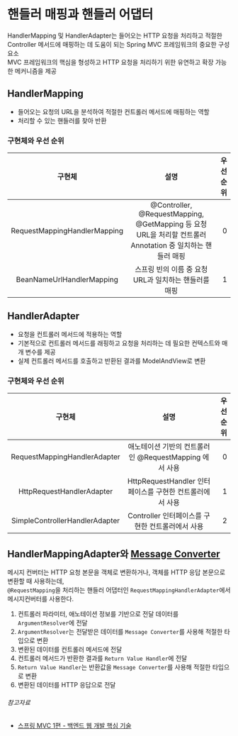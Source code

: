 # 핸들러 매핑과 핸들러 어댑터

HandlerMapping 및 HandlerAdapter는 들어오는 HTTP 요청을 처리하고 적절한 Controller 메서드에 매핑하는 데 도움이 되는 Spring MVC 프레임워크의 중요한 구성 요소  
MVC 프레임워크의 핵심을 형성하고 HTTP 요청을 처리하기 위한 유연하고 확장 가능한 메커니즘을 제공

## HandlerMapping

- 들어오는 요청의 URL을 분석하여 적절한 컨트롤러 메서드에 매핑하는 역할
- 처리할 수 있는 핸들러를 찾아 반환

### 구현체와 우선 순위

|             구현체              |                                          설명                                           | 우선 순위 |
|:----------------------------:|:-------------------------------------------------------------------------------------:|------:|
| RequestMappingHandlerMapping | @Controller, @RequestMapping, @GetMapping 등 요청 URL을 처리할 컨트롤러 Annotation 중 일치하는 핸들러 매핑 |     0 |
|  BeanNameUrlHandlerMapping   |                           스프링 빈의 이름 중 요청 URL과 일치하는 핸들러를 매핑                            |     1 |

## HandlerAdapter

- 요청을 컨트롤러 메서드에 적용하는 역할
- 기본적으로 컨트롤러 메서드를 래핑하고 요청을 처리하는 데 필요한 컨텍스트와 매개 변수를 제공
- 실제 컨트롤러 메서드를 호출하고 반환된 결과를 ModelAndView로 변환

### 구현체와 우선 순위

|              구현체               |                   설명                    | 우선 순위 |
|:------------------------------:|:---------------------------------------:|------:|
|  RequestMappingHandlerAdapter  |  애노테이션 기반의 컨트롤러인 @RequestMapping 에서 사용  |     0 |
|   HttpRequestHandlerAdapter    | HttpRequestHandler 인터페이스를 구현한 컨트롤러에서 사용 |     1 |
| SimpleControllerHandlerAdapter |     Controller 인터페이스를 구현한 컨트롤러에서 사용     |     2 |

## HandlerMappingAdapter와 [Message Converter](message_converter.md)

메시지 컨버터는 HTTP 요청 본문을 객체로 변환하거나, 객체를 HTTP 응답 본문으로 변환할 때 사용하는데,  
`@RequestMapping`을 처리하는 핸들러 어댑터인 `RequestMappingHandlerAdapter`에서 메시지컨버터를 사용한다.

1. 컨트롤러 파라미터, 애노테이션 정보를 기반으로 전달 데이터를 `ArgumentResolver`에 전달
2. `ArgumentResolver`는 전달받은 데이터를 `Message Converter`를 사용해 적절한 타입으로 변환
3. 변환된 데이터를 컨트롤러 메서드에 전달
4. 컨트롤러 메서드가 반환한 결과를 `Return Value Handler`에 전달
5. `Return Value Handler`는 반환값을 `Message Converter`를 사용해 적절한 타입으로 변환
6. 변환된 데이터를 HTTP 응답으로 전달

###### 참고자료

- [스프링 MVC 1편 - 백엔드 웹 개발 핵심 기술](https://www.inflearn.com/course/스프링-mvc-1)